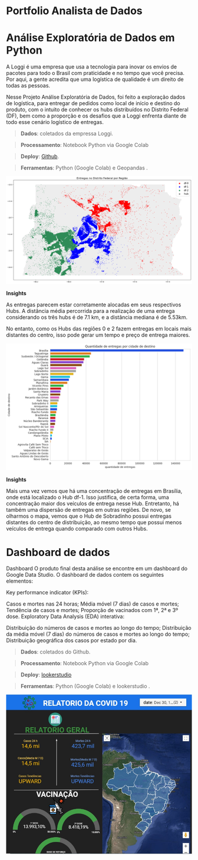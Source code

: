 # Portfolio Analista de Dados

<h1>Análise Exploratória de Dados em Python</h1>

A Loggi é uma empresa que usa a tecnologia para inovar os envios de pacotes para todo o Brasil com praticidade e no tempo que você precisa. Por aqui, a gente acredita que uma logística de qualidade é um direito de todas as pessoas.

Nesse Projeto Análise Exploratória de Dados, foi feito a exploração dados de logística, para entregar de pedidos como local de início e destino do produto, com o intuito de conhecer os hubs distribuídos no Distrito Federal (DF), bem como a proporção e os desafios que a Loggi enfrenta diante de todo esse cenário logístico de entregas.

>**Dados**: coletados da empressa Loggi.

>**Processamento**: Notebook Python via Google Colab

>**Deploy**: [Github](https://github.com/petwillian/Portfolio-Analista-de-Dados/blob/main/Projeto%20An%C3%A1lise%20Explorat%C3%B3ria%20de%20Dados%20em%20Python/Projeto.ipynb).

>**Ferramentas**: Python (Google Colab) e Geopandas .

![image](https://github.com/petwillian/Portfolio-Analista-de-Dados/blob/main/Projeto%20An%C3%A1lise%20Explorat%C3%B3ria%20de%20Dados%20em%20Python/Entregas%20no%20Distrito%20Federal.png)

**Insights**

As entregas parecem estar corretamente alocadas em seus respectivos Hubs. A distância média percorrida para a realização de uma entrega considerando os três hubs é de 7.1 km, e a distância mediana é de 5.53km.

No entanto, como os Hubs das regiões 0 e 2 fazem entregas em locais mais distantes do centro, isso pode gerar um tempo e preço de entrega maiores.

![Quantidade de entregas por cidade](https://github.com/petwillian/Portfolio-Analista-de-Dados/blob/main/Projeto%20An%C3%A1lise%20Explorat%C3%B3ria%20de%20Dados%20em%20Python/Quantidade%20de%20entregas%20por%20cidade.png)

**Insights**

Mais uma vez vemos que há uma concentração de entregas em Brasília, onde está localizado o Hub df-1. Isso justifica, de certa forma, uma concentração maior dos veículos de entrega nesse Hub. Entretanto, há também uma dispersão de entregas em outras regiões. De novo, se olharmos o mapa, vemos que o Hub de Sobradinho possui entregas distantes do centro de distribuição, ao mesmo tempo que possui menos veículos de entrega quando comparado com outros Hubs.

# Dashboard de dados

Dashboard O produto final desta análise se encontre em um dashboard do Google Data Studio. O dashboard de dados contem os seguintes elementos:

Key performance indicator (KPIs):

Casos e mortes nas 24 horas; Média móvel (7 dias) de casos e mortes; Tendência de casos e mortes; Proporção de vacinados com 1ª, 2ª e 3º dose. Exploratory Data Analysis (EDA) interativa:

Distribuição do números de casos e mortes ao longo do tempo; Distribuição da média móvel (7 dias) do números de casos e mortes ao longo do tempo; Distribuição geográfica dos casos por estado por dia.

>**Dados**: coletados do Github.

>**Processamento**: Notebook Python via Google Colab

>**Deploy**: [lookerstudio](https://lookerstudio.google.com/reporting/0b29e22d-8d1c-4076-bdee-c08921f08c18/page/90rHE)

>**Ferramentas**: Python (Google Colab) e lookerstudio .

![Covid_19](https://github.com/petwillian/Portfolio-Analista-de-Dados/blob/main/Dashboard%20de%20dados/Covid_19.jpg)

